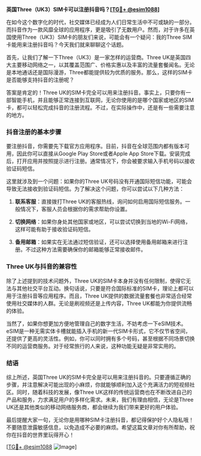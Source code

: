 **英国Three（UK3）SIM卡可以注册抖音吗？[[TG💪+ @esim1088](https://t.me/s/esim1088)]**

在如今这个数字化的时代，社交媒体已经成为人们日常生活中不可或缺的一部分。而抖音作为一款风靡全球的应用程序，更是吸引了无数用户。然而，对于许多在英国使用Three（UK3）SIM卡的朋友们来说，可能会有一个疑问：我的Three SIM卡能用来注册抖音吗？今天我们就来聊聊这个话题。

首先，让我们了解一下Three（UK3）是一家怎样的运营商。Three UK是英国四大主要移动网络之一，以其覆盖范围广、价格实惠以及丰富的流量套餐闻名。无论是本地通话还是国际漫游，Three都能提供较为优质的服务。那么，这样的SIM卡是否能够支持抖音的注册呢？

答案是肯定的！Three UK的SIM卡完全可以用来注册抖音。事实上，只要你有一部智能手机，并且能够正常连接到互联网，无论你使用的是哪个国家或地区的SIM卡，都可以轻松完成抖音的注册流程。不过，在实际操作中，还是有一些需要注意的地方。

### 抖音注册的基本步骤

要注册抖音，你需要先下载官方应用程序。目前，抖音在全球范围内都有版本可用，因此你可以直接从Google Play Store或者Apple App Store下载。安装完成后，打开应用并按照提示进行注册。通常情况下，你会被要求输入手机号码以接收验证码短信。

这里就涉及到一个问题：如果你的Three UK号码没有开通国际短信功能，可能会导致无法接收到验证码短信。为了解决这个问题，你可以尝试以下几种方法：

1. **联系客服**：直接拨打Three UK的客服热线，询问如何启用国际短信服务。一般情况下，客服人员会根据你的需求帮助你设置。
   
2. **切换网络**：如果你身处其他国家或地区，可以尝试切换到当地的Wi-Fi网络，这样可能有助于接收验证码短信。

3. **备用邮箱**：如果实在无法通过短信验证，还可以选择使用备用邮箱来进行注册。不过这种方法需要确保你的邮箱能够正常接收邮件。

### Three UK与抖音的兼容性

除了上述提到的技术问题外，Three UK的SIM卡本身并没有任何限制，使得它无法与其他社交平台互动。换句话说，只要是符合国际标准的SIM卡，理论上都可以用于注册抖音等应用程序。而且，Three UK提供的数据流量套餐也非常适合经常使用社交媒体的人群。无论是刷视频还是上传内容，Three UK都能为你提供流畅的体验。

当然了，如果你想更加方便地管理自己的数字生活，不妨考虑一下eSIM技术。eSIM是一种无需实体卡槽就能插入手机的新一代SIM卡形式，它不仅节省空间，还提供了更高的灵活性。例如，你可以同时拥有多个号码，甚至根据不同场景切换不同的运营商服务。对于经常旅行的人来说，这种功能无疑是非常实用的。

### 结语

综上所述，英国Three UK的SIM卡完全是可以用来注册抖音的。只要遵循正确的步骤，并注意解决可能出现的小麻烦，你就能够顺利加入这个充满活力的短视频社区。同时，随着科技的发展，像Three UK这样的传统运营商也在不断改进自己的产品和服务，力求满足用户的多样化需求。未来，我们有理由相信，无论是Three UK还是其他类似的移动网络服务商，都会继续为我们带来更好的用户体验。

最后提醒大家一句，无论你是用哪种SIM卡注册抖音，都记得保护好个人隐私哦！不要随意泄露敏感信息，以免造成不必要的麻烦。希望这篇文章对你有所帮助，祝你在抖音的世界里玩得开心！

[[TG💪+ @esim1088](https://t.me/s/esim1088) ![Image](https://i.postimg.cc/4NQfJmqS/Snipaste-2025-05-13-00-14-12.png)]